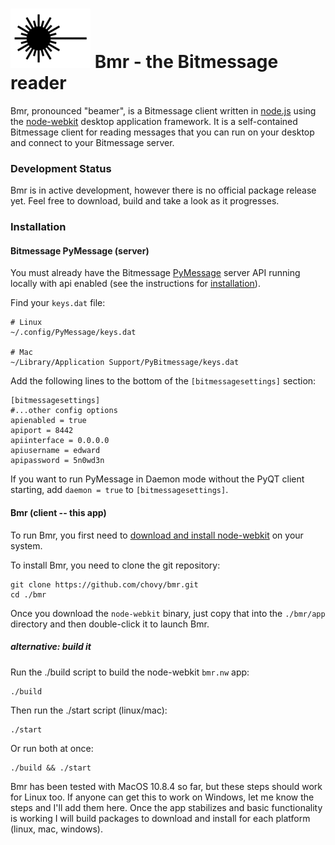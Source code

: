 ![Bmr](/app/img/logo.png) Bmr - the Bitmessage reader
===

Bmr, pronounced "beamer", is a Bitmessage client written in [node.js](http://nodejs.org) using the [node-webkit](https://github.com/rogerwang/node-webkit/) desktop application framework. It is a self-contained Bitmessage client for reading messages that you can run on your desktop and connect to your Bitmessage server.

### Development Status

Bmr is in active development, however there is no official package release yet. Feel free to download, build and take a look as it progresses.

### Installation

#### Bitmessage PyMessage (server)

You must already have the Bitmessage [PyMessage](https://github.com/Bitmessage/PyBitmessage) server API running locally with api enabled (see the instructions for [installation](https://bitmessage.org/wiki/Compiling_instructions)).

Find your `keys.dat` file:

    # Linux
    ~/.config/PyMessage/keys.dat

    # Mac
    ~/Library/Application Support/PyBitmessage/keys.dat

Add the following lines to the bottom of the `[bitmessagesettings]` section:

    [bitmessagesettings]
    #...other config options
    apienabled = true
    apiport = 8442
    apiinterface = 0.0.0.0
    apiusername = edward
    apipassword = 5n0wd3n

If you want to run PyMessage in Daemon mode without the PyQT client starting, add `daemon = true` to `[bitmessagesettings]`.

#### Bmr (client -- this app)

To run Bmr, you first need to [download and install node-webkit](https://github.com/rogerwang/node-webkit#downloads) on your system.

To install Bmr, you need to clone the git repository:

    git clone https://github.com/chovy/bmr.git
    cd ./bmr

Once you download the `node-webkit` binary, just copy that into the `./bmr/app` directory and then double-click it to launch Bmr.

##### alternative: build it

Run the ./build script to build the node-webkit `bmr.nw` app:

    ./build

Then run the ./start script (linux/mac):

    ./start

Or run both at once:

    ./build && ./start

Bmr has been tested with MacOS 10.8.4 so far, but these steps should work for Linux too.
If anyone can get this to work on Windows, let me know the steps and I'll add them here. Once the app stabilizes and basic functionality is working I will build packages to download and install for each platform (linux, mac, windows).